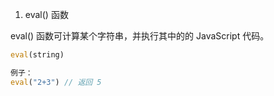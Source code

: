 1. eval() 函数

eval() 函数可计算某个字符串，并执行其中的的 JavaScript 代码。

```javascript
eval(string)

例子：
eval("2+3")	// 返回 5
```

